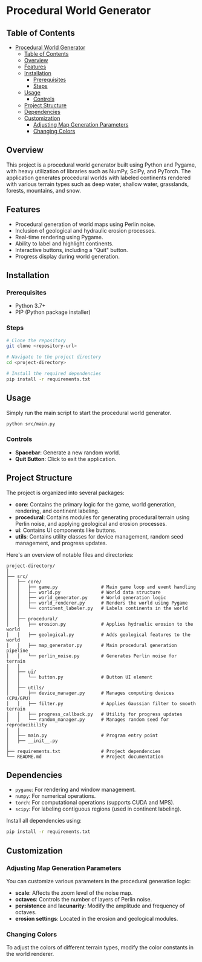 # Procedural World Generator

## Table of Contents

- [Procedural World Generator](#procedural-world-generator)
  - [Table of Contents](#table-of-contents)
  - [Overview](#overview)
  - [Features](#features)
  - [Installation](#installation)
    - [Prerequisites](#prerequisites)
    - [Steps](#steps)
  - [Usage](#usage)
    - [Controls](#controls)
  - [Project Structure](#project-structure)
  - [Dependencies](#dependencies)
  - [Customization](#customization)
    - [Adjusting Map Generation Parameters](#adjusting-map-generation-parameters)
    - [Changing Colors](#changing-colors)

## Overview

This project is a procedural world generator built using Python and Pygame, with heavy utilization of libraries such as NumPy, SciPy, and PyTorch. The application generates procedural worlds with labeled continents rendered with various terrain types such as deep water, shallow water, grasslands, forests, mountains, and snow.

## Features

- Procedural generation of world maps using Perlin noise.
- Inclusion of geological and hydraulic erosion processes.
- Real-time rendering using Pygame.
- Ability to label and highlight continents.
- Interactive buttons, including a "Quit" button.
- Progress display during world generation.

## Installation

### Prerequisites

- Python 3.7+
- PIP (Python package installer)

### Steps

```sh
# Clone the repository
git clone <repository-url>

# Navigate to the project directory
cd <project-directory>

# Install the required dependencies
pip install -r requirements.txt
```

## Usage

Simply run the main script to start the procedural world generator.

```sh
python src/main.py
```

### Controls

- **Spacebar**: Generate a new random world.
- **Quit Button**: Click to exit the application.

## Project Structure

The project is organized into several packages:

- **core**: Contains the primary logic for the game, world generation, rendering, and continent labeling.
- **procedural**: Contains modules for generating procedural terrain using Perlin noise, and applying geological and erosion processes.
- **ui**: Contains UI components like buttons.
- **utils**: Contains utility classes for device management, random seed management, and progress updates.

Here's an overview of notable files and directories:

```
project-directory/
│
├── src/
│   ├── core/
│   │   ├── game.py                # Main game loop and event handling
│   │   ├── world.py               # World data structure
│   │   ├── world_generator.py     # World generation logic
│   │   ├── world_renderer.py      # Renders the world using Pygame
│   │   └── continent_labeler.py   # Labels continents in the world
│   │
│   ├── procedural/
│   │   ├── erosion.py             # Applies hydraulic erosion to the world
│   │   ├── geological.py          # Adds geological features to the world
│   │   ├── map_generator.py       # Main procedural generation pipeline
│   │   └── perlin_noise.py        # Generates Perlin noise for terrain
│   │
│   ├── ui/
│   │   └── button.py              # Button UI element
│   │
│   ├── utils/
│   │   ├── device_manager.py      # Manages computing devices (CPU/GPU)
│   │   ├── filter.py              # Applies Gaussian filter to smooth terrain
│   │   ├── progress_callback.py   # Utility for progress updates
│   │   └── random_manager.py      # Manages random seed for reproducibility
│   │
│   ├── main.py                    # Program entry point
│   ├── __init__.py                
│
├── requirements.txt               # Project dependencies
└── README.md                      # Project documentation
```

## Dependencies

- `pygame`: For rendering and window management.
- `numpy`: For numerical operations.
- `torch`: For computational operations (supports CUDA and MPS).
- `scipy`: For labeling contiguous regions (used in continent labeling).

Install all dependencies using:
```sh
pip install -r requirements.txt
```

## Customization

### Adjusting Map Generation Parameters

You can customize various parameters in the procedural generation logic:

- **scale**: Affects the zoom level of the noise map.
- **octaves**: Controls the number of layers of Perlin noise.
- **persistence** and **lacunarity**: Modify the amplitude and frequency of octaves.
- **erosion settings**: Located in the erosion and geological modules.

### Changing Colors

To adjust the colors of different terrain types, modify the color constants in the world renderer.